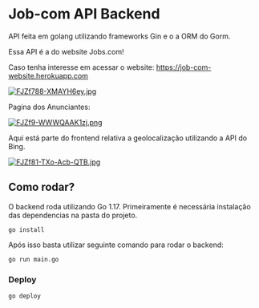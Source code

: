 # Job-com API Backend
API feita em golang utilizando frameworks Gin e o a ORM do Gorm.

Essa API é a do website Jobs.com! 

Caso tenha interesse em acessar o website: https://job-com-website.herokuapp.com

[![FJZf788-XMAYH6ey.jpg](https://i.postimg.cc/mrwTZGTm/FJZf788-XMAYH6ey.jpg)](https://postimg.cc/B8XrNkLF)

Pagina dos Anunciantes:

[![FJZf9-WWWQAAK1zj.png](https://i.postimg.cc/cJsNb5fw/FJZf9-WWWQAAK1zj.png)](https://postimg.cc/FYnqfpWH)

Aqui está parte do frontend relativa a geolocalização utilizando a API do Bing.

[![FJZf81-TXo-Acb-QTB.jpg](https://i.postimg.cc/RFhxM6s0/FJZf81-TXo-Acb-QTB.jpg)](https://postimg.cc/wtCG2vdK)

## Como rodar?
O backend roda utilizando Go 1.17.
Primeiramente é necessária instalação das dependencias na pasta do projeto.
```
go install
```
Após isso basta utilizar seguinte comando para rodar o backend:
```
go run main.go
```

### Deploy 
```
go deploy
```
 

